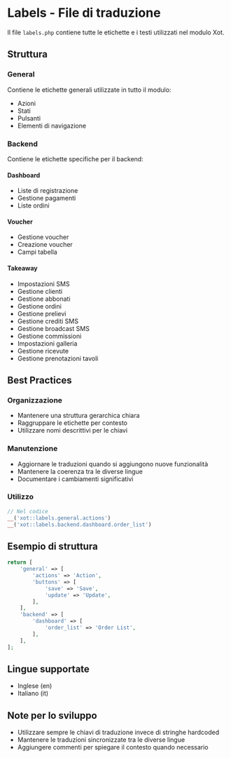 # Labels - File di traduzione

Il file `labels.php` contiene tutte le etichette e i testi utilizzati nel modulo Xot.

## Struttura

### General
Contiene le etichette generali utilizzate in tutto il modulo:
- Azioni
- Stati
- Pulsanti
- Elementi di navigazione

### Backend
Contiene le etichette specifiche per il backend:

#### Dashboard
- Liste di registrazione
- Gestione pagamenti
- Liste ordini

#### Voucher
- Gestione voucher
- Creazione voucher
- Campi tabella

#### Takeaway
- Impostazioni SMS
- Gestione clienti
- Gestione abbonati
- Gestione ordini
- Gestione prelievi
- Gestione crediti SMS
- Gestione broadcast SMS
- Gestione commissioni
- Impostazioni galleria
- Gestione ricevute
- Gestione prenotazioni tavoli

## Best Practices

### Organizzazione
- Mantenere una struttura gerarchica chiara
- Raggruppare le etichette per contesto
- Utilizzare nomi descrittivi per le chiavi

### Manutenzione
- Aggiornare le traduzioni quando si aggiungono nuove funzionalità
- Mantenere la coerenza tra le diverse lingue
- Documentare i cambiamenti significativi

### Utilizzo
```php
// Nel codice
__('xot::labels.general.actions')
__('xot::labels.backend.dashboard.order_list')
```

## Esempio di struttura

```php
return [
    'general' => [
        'actions' => 'Action',
        'buttons' => [
            'save' => 'Save',
            'update' => 'Update',
        ],
    ],
    'backend' => [
        'dashboard' => [
            'order_list' => 'Order List',
        ],
    ],
];
```

## Lingue supportate
- Inglese (en)
- Italiano (it)

## Note per lo sviluppo
- Utilizzare sempre le chiavi di traduzione invece di stringhe hardcoded
- Mantenere le traduzioni sincronizzate tra le diverse lingue
- Aggiungere commenti per spiegare il contesto quando necessario 